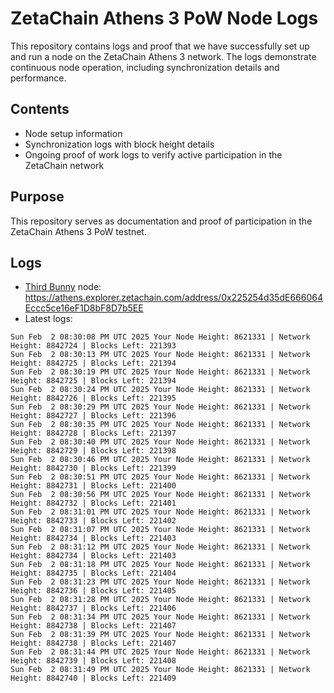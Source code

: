 # ZetaChain Athens 3 PoW Node Logs
This repository contains logs and proof that we have successfully set up and run a node on the ZetaChain Athens 3 network. The logs demonstrate continuous node operation, including synchronization details and performance.

## Contents
- Node setup information
- Synchronization logs with block height details
- Ongoing proof of work logs to verify active participation in the ZetaChain network

## Purpose
This repository serves as documentation and proof of participation in the ZetaChain Athens 3 PoW testnet.

## Logs

- [Third Bunny](https://thirdbunny.xyz/) node: https://athens.explorer.zetachain.com/address/0x225254d35dE666064Eccc5ce16eF1D8bF8D7b5EE
- Latest logs:
```
Sun Feb  2 08:30:08 PM UTC 2025 Your Node Height: 8621331 | Network Height: 8842724 | Blocks Left: 221393
Sun Feb  2 08:30:13 PM UTC 2025 Your Node Height: 8621331 | Network Height: 8842725 | Blocks Left: 221394
Sun Feb  2 08:30:19 PM UTC 2025 Your Node Height: 8621331 | Network Height: 8842725 | Blocks Left: 221394
Sun Feb  2 08:30:24 PM UTC 2025 Your Node Height: 8621331 | Network Height: 8842726 | Blocks Left: 221395
Sun Feb  2 08:30:29 PM UTC 2025 Your Node Height: 8621331 | Network Height: 8842727 | Blocks Left: 221396
Sun Feb  2 08:30:35 PM UTC 2025 Your Node Height: 8621331 | Network Height: 8842728 | Blocks Left: 221397
Sun Feb  2 08:30:40 PM UTC 2025 Your Node Height: 8621331 | Network Height: 8842729 | Blocks Left: 221398
Sun Feb  2 08:30:46 PM UTC 2025 Your Node Height: 8621331 | Network Height: 8842730 | Blocks Left: 221399
Sun Feb  2 08:30:51 PM UTC 2025 Your Node Height: 8621331 | Network Height: 8842731 | Blocks Left: 221400
Sun Feb  2 08:30:56 PM UTC 2025 Your Node Height: 8621331 | Network Height: 8842732 | Blocks Left: 221401
Sun Feb  2 08:31:01 PM UTC 2025 Your Node Height: 8621331 | Network Height: 8842733 | Blocks Left: 221402
Sun Feb  2 08:31:07 PM UTC 2025 Your Node Height: 8621331 | Network Height: 8842734 | Blocks Left: 221403
Sun Feb  2 08:31:12 PM UTC 2025 Your Node Height: 8621331 | Network Height: 8842734 | Blocks Left: 221403
Sun Feb  2 08:31:18 PM UTC 2025 Your Node Height: 8621331 | Network Height: 8842735 | Blocks Left: 221404
Sun Feb  2 08:31:23 PM UTC 2025 Your Node Height: 8621331 | Network Height: 8842736 | Blocks Left: 221405
Sun Feb  2 08:31:28 PM UTC 2025 Your Node Height: 8621331 | Network Height: 8842737 | Blocks Left: 221406
Sun Feb  2 08:31:34 PM UTC 2025 Your Node Height: 8621331 | Network Height: 8842738 | Blocks Left: 221407
Sun Feb  2 08:31:39 PM UTC 2025 Your Node Height: 8621331 | Network Height: 8842738 | Blocks Left: 221407
Sun Feb  2 08:31:44 PM UTC 2025 Your Node Height: 8621331 | Network Height: 8842739 | Blocks Left: 221408
Sun Feb  2 08:31:49 PM UTC 2025 Your Node Height: 8621331 | Network Height: 8842740 | Blocks Left: 221409
```
